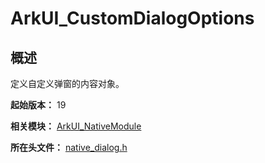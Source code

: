 # ArkUI_CustomDialogOptions
<!--Kit: ArkUI-->
<!--Subsystem: ArkUI-->
<!--Owner: @houguobiao-->
<!--SE: @liyi0309-->
<!--TSE: @lxl007-->

## 概述

定义自定义弹窗的内容对象。

**起始版本：** 19

**相关模块：** [ArkUI_NativeModule](capi-arkui-nativemodule.md)

**所在头文件：** [native_dialog.h](capi-native-dialog-h.md)

